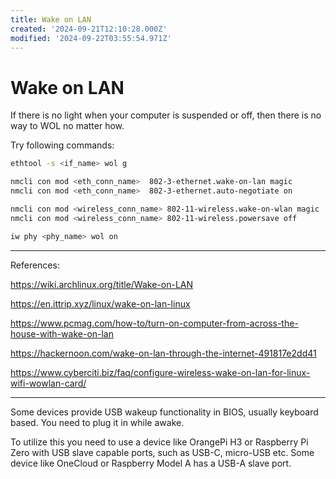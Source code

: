 ```yaml
---
title: Wake on LAN
created: '2024-09-21T12:10:28.000Z'
modified: '2024-09-22T03:55:54.971Z'
---
```


# Wake on LAN

If there is no light when your computer is suspended or off, then there is no way to WOL no matter how.

Try following commands:
```bash
ethtool -s <if_name> wol g

nmcli con mod <eth_conn_name>  802-3-ethernet.wake-on-lan magic
nmcli con mod <eth_conn_name>  802-3-ethernet.auto-negotiate on

nmcli con mod <wireless_conn_name> 802-11-wireless.wake-on-wlan magic
nmcli con mod <wireless_conn_name> 802-11-wireless.powersave off

iw phy <phy_name> wol on
```
---

References:

https://wiki.archlinux.org/title/Wake-on-LAN

https://en.ittrip.xyz/linux/wake-on-lan-linux

https://www.pcmag.com/how-to/turn-on-computer-from-across-the-house-with-wake-on-lan

https://hackernoon.com/wake-on-lan-through-the-internet-491817e2dd41

https://www.cyberciti.biz/faq/configure-wireless-wake-on-lan-for-linux-wifi-wowlan-card/

---

Some devices provide USB wakeup functionality in BIOS, usually keyboard based. You need to plug it in while awake.

To utilize this you need to use a device like OrangePi H3 or Raspberry Pi Zero with USB slave capable ports, such as USB-C, micro-USB etc. Some device like OneCloud or Raspberry Model A has a USB-A slave port.
